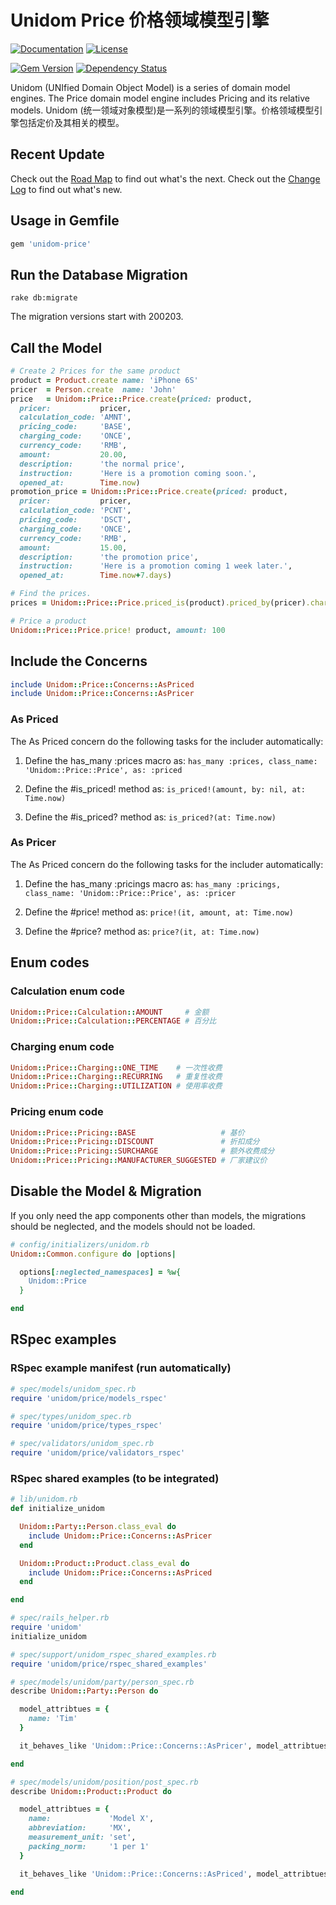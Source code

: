# Unidom Price 价格领域模型引擎

[![Documentation](http://img.shields.io/badge/docs-rdoc.info-blue.svg)](http://www.rubydoc.info/gems/unidom-price/frames)
[![License](https://img.shields.io/badge/license-MIT-green.svg)](http://opensource.org/licenses/MIT)

[![Gem Version](https://badge.fury.io/rb/unidom-price.svg)](https://badge.fury.io/rb/unidom-price)
[![Dependency Status](https://gemnasium.com/badges/github.com/topbitdu/unidom-price.svg)](https://gemnasium.com/github.com/topbitdu/unidom-price)

Unidom (UNIfied Domain Object Model) is a series of domain model engines. The Price domain model engine includes Pricing and its relative models.
Unidom (统一领域对象模型)是一系列的领域模型引擎。价格领域模型引擎包括定价及其相关的模型。



## Recent Update

Check out the [Road Map](ROADMAP.md) to find out what's the next.
Check out the [Change Log](CHANGELOG.md) to find out what's new.



## Usage in Gemfile

```ruby
gem 'unidom-price'
```



## Run the Database Migration

```shell
rake db:migrate
```
The migration versions start with 200203.



## Call the Model

```ruby
# Create 2 Prices for the same product
product = Product.create name: 'iPhone 6S'
pricer  = Person.create  name: 'John'
price   = Unidom::Price::Price.create(priced: product,
  pricer:           pricer,
  calculation_code: 'AMNT',
  pricing_code:     'BASE',
  charging_code:    'ONCE',
  currency_code:    'RMB',
  amount:           20.00,
  description:      'the normal price',
  instruction:      'Here is a promotion coming soon.',
  opened_at:        Time.now)
promotion_price = Unidom::Price::Price.create(priced: product,
  pricer:           pricer,
  calculation_code: 'PCNT',
  pricing_code:     'DSCT',
  charging_code:    'ONCE',
  currency_code:    'RMB',
  amount:           15.00,
  description:      'the promotion price',
  instruction:      'Here is a promotion coming 1 week later.',
  opened_at:        Time.now+7.days)

# Find the prices.
prices = Unidom::Price::Price.priced_is(product).priced_by(pricer).charging_coded_as('ONCE').currency_coded_as('RMB').valid_at.alive.first

# Price a product
Unidom::Price::Price.price! product, amount: 100
```



## Include the Concerns

```ruby
include Unidom::Price::Concerns::AsPriced
include Unidom::Price::Concerns::AsPricer
```

### As Priced

The As Priced concern do the following tasks for the includer automatically:

1. Define the has_many :prices macro as: ``has_many :prices, class_name: 'Unidom::Price::Price', as: :priced``

2. Define the #is_priced! method as: ``is_priced!(amount, by: nil, at: Time.now)``

3. Define the #is_priced? method as: ``is_priced?(at: Time.now)``

### As Pricer

The As Priced concern do the following tasks for the includer automatically:

1. Define the has_many :pricings macro as: ``has_many :pricings, class_name: 'Unidom::Price::Price', as: :pricer``

2. Define the #price! method as: ``price!(it, amount, at: Time.now)``

3. Define the #price? method as: ``price?(it, at: Time.now)``



## Enum codes

### Calculation enum code

```ruby
Unidom::Price::Calculation::AMOUNT     # 金额
Unidom::Price::Calculation::PERCENTAGE # 百分比
```

### Charging enum code

```ruby
Unidom::Price::Charging::ONE_TIME    # 一次性收费
Unidom::Price::Charging::RECURRING   # 重复性收费
Unidom::Price::Charging::UTILIZATION # 使用率收费
```

### Pricing enum code

```ruby
Unidom::Price::Pricing::BASE                   # 基价
Unidom::Price::Pricing::DISCOUNT               # 折扣成分
Unidom::Price::Pricing::SURCHARGE              # 额外收费成分
Unidom::Price::Pricing::MANUFACTURER_SUGGESTED # 厂家建议价
```



## Disable the Model & Migration

If you only need the app components other than models, the migrations should be neglected, and the models should not be loaded.
```ruby
# config/initializers/unidom.rb
Unidom::Common.configure do |options|

  options[:neglected_namespaces] = %w{
    Unidom::Price
  }

end
```



## RSpec examples

### RSpec example manifest (run automatically)

```ruby
# spec/models/unidom_spec.rb
require 'unidom/price/models_rspec'

# spec/types/unidom_spec.rb
require 'unidom/price/types_rspec'

# spec/validators/unidom_spec.rb
require 'unidom/price/validators_rspec'
```

### RSpec shared examples (to be integrated)

```ruby
# lib/unidom.rb
def initialize_unidom

  Unidom::Party::Person.class_eval do
    include Unidom::Price::Concerns::AsPricer
  end

  Unidom::Product::Product.class_eval do
    include Unidom::Price::Concerns::AsPriced
  end

end

# spec/rails_helper.rb
require 'unidom'
initialize_unidom

# spec/support/unidom_rspec_shared_examples.rb
require 'unidom/price/rspec_shared_examples'

# spec/models/unidom/party/person_spec.rb
describe Unidom::Party::Person do

  model_attribtues = {
    name: 'Tim'
  }

  it_behaves_like 'Unidom::Price::Concerns::AsPricer', model_attribtues

end

# spec/models/unidom/position/post_spec.rb
describe Unidom::Product::Product do

  model_attribtues = {
    name:             'Model X',
    abbreviation:     'MX',
    measurement_unit: 'set',
    packing_norm:     '1 per 1'
  }

  it_behaves_like 'Unidom::Price::Concerns::AsPriced', model_attribtues

end
```
